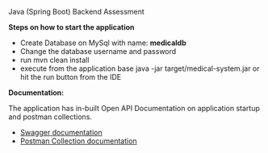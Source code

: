 Java (Spring Boot) Backend Assessment

**Steps on how to start the application**
* Create Database on MySql with name: **medicaldb**
* Change the database username and password
* run mvn clean install 
* execute from the application base java -jar target/medical-system.jar or hit the run button from the IDE


**Documentation:**

The application has in-built Open API Documentation on application startup and postman collections.
* [Swagger documentation](http://localhost:8800/api/v1/swagger-ui/index.html)
* [Postman Collection documentation](https://www.getpostman.com/collections/fd712fbaa1fdb6e0fe60)
